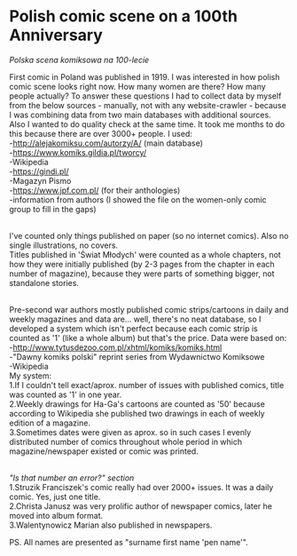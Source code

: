 # Polish comic scene on a 100th Anniversary
*Polska scena komiksowa na 100-lecie*

First comic in Poland was published in 1919. I was interested in how polish comic scene looks right now. How many women are there? How many people actually? To answer these questions I had to collect data by myself from the below sources - manually, not with any website-crawler - because I was combining data from two main databases with additional sources. Also I wanted to do quality check at the same time. It took me months to do this because there are over 3000+ people. I used:
<br>-http://alejakomiksu.com/autorzy/A/ (main database)
<br>-https://www.komiks.gildia.pl/tworcy/
<br>-Wikipedia
<br>-https://gindi.pl/
<br>-Magazyn Pismo
<br>-https://www.jpf.com.pl/ (for their anthologies)
<br>-information from authors (I showed the file on the women-only comic group to fill in the gaps)

<br>I've counted only things published on paper (so no internet comics). Also no single illustrations, no covers.
<br>Titles published in 'Świat Młodych' were counted as a whole chapters, not how they were initially published (by 2-3 pages from the chapter in each number of magazine), because they were parts of something bigger, not standalone stories.

<br>Pre-second war authors mostly published comic strips/cartoons in daily and weekly magazines and data are... well, there's no neat database, so I developed a system which isn't perfect because each comic strip is counted as '1' (like a whole album) but that's the price. Data were based on:
<br>-http://www.tytusdezoo.com.pl/xhtml/komiks/komiks.html
<br>-"Dawny komiks polski" reprint series from Wydawnictwo Komiksowe
<br>-Wikipedia
<br>My system:
<br>1.If I couldn't tell exact/aprox. number of issues with published comics, title was counted as '1' in one year.
<br>2.Weekly drawings for Ha-Ga's cartoons are counted as '50' because according to Wikipedia she published two drawings in each of weekly edition of a magazine.
<br>3.Sometimes dates were given as aprox. so in such cases I evenly distributed number of comics throughout whole period in which magazine/newspaper existed or comic was printed.

<br>*"Is that number an error?" section*
<br>1.Struzik Franciszek's comic really had over 2000+ issues. It was a daily comic. Yes, just one title.
<br>2.Christa Janusz was very prolific author of newspaper comics, later he moved into album format.
<br>3.Walentynowicz Marian also published in newspapers.

PS. All names are presented as "surname first name 'pen name'".

